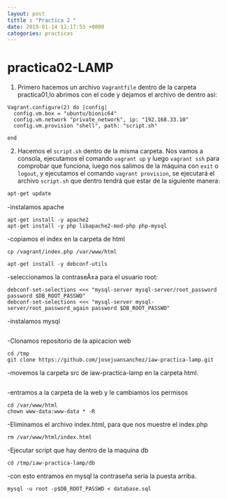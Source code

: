 ```yaml
---
layout: post 
tittle : "Practica 2 "
date: 2019-01-14 12:17:53 +0000 
categories: practicas
---
```

# practica02-LAMP

1. Primero hacemos un archivo `Vagrantfile` dentro de la carpeta practica01,lo abrimos con el code y dejamos el archivo de dentro así: 

```
Vagrant.configure(2) do |config|
  config.vm.box = "ubuntu/bionic64"
  config.vm.network "private_network", ip: "192.168.33.10" 
  config.vm.provision "shell", path: "script.sh"
     
end
```

2. Hacemos el `script.sh` dentro de la misma carpeta. Nos vamos a consola, ejecutamos el comando `vagrant up` y luego `vagrant ssh` para comprobar que funciona, luego nos salimos de la máquina con `exit` o `logout`, y ejecutamos el comando `vagrant provision`, se ejecutará el archivo `script.sh` que dentro tendrá que estar de la siguiente manera:

```bash
apt-get update
```
-instalamos apache
```
apt-get install -y apache2
apt-get install -y php libapache2-mod-php php-mysql
```
-copiamos el index en la carpeta de html
```
cp /vagrant/index.php /var/www/html

apt-get install -y debconf-utils
```
-seleccionamos la contraseÃ±a para el usuario root:
```DB_ROOT_PASSWD=123456
debconf-set-selections <<< "mysql-server mysql-server/root_password password $DB_ROOT_PASSWD"
debconf-set-selections <<< "mysql-server mysql-server/root_password_again password $DB_ROOT_PASSWD"
```
-instalamos mysql
```apt-get install -y mysql-server
```
-Clonamos repositorio de la apicacion web
```apt-get install -y git
cd /tmp
git clone https://github.com/josejuansanchez/iaw-practica-lamp.git
```
-movemos la carpeta src de iaw-practica-lamp en la carpeta html.
```cp /tmp/iaw-practica-lamp/src/. /var/www/html -R
```
-entramos a la carpeta de la web y le cambiamos los permisos
```
cd /var/www/html 
chown www-data:www-data * -R
```
-Eliminamos el archivo index.html, para que nos muestre el index.php
```
rm /var/www/html/index.html 
```
-Ejecutar script que hay dentro de la maquina db
```
cd /tmp/iaw-practica-lamp/db
```
-con esto entramos en mysql la contraseña seria la puesta arriba.
```
mysql -u root -p$DB_ROOT_PASSWD < database.sql
```